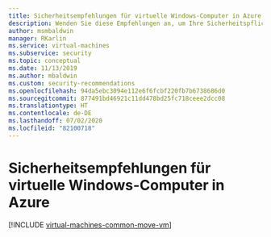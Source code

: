```yaml
---
title: Sicherheitsempfehlungen für virtuelle Windows-Computer in Azure
description: Wenden Sie diese Empfehlungen an, um Ihre Sicherheitspflichten, die im Modell der gemeinsamen Verantwortung beschrieben werden, besser zu erfüllen. Sie erhöhen dadurch außerdem die allgemeine Sicherheit für Ihre Bereitstellungen.
author: msmbaldwin
manager: RKarlin
ms.service: virtual-machines
ms.subservice: security
ms.topic: conceptual
ms.date: 11/13/2019
ms.author: mbaldwin
ms.custom: security-recommendations
ms.openlocfilehash: 94da5ebc3094e112e6f6fcbf220fb7b6738686d0
ms.sourcegitcommit: 877491bd46921c11dd478bd25fc718ceee2dcc08
ms.translationtype: HT
ms.contentlocale: de-DE
ms.lasthandoff: 07/02/2020
ms.locfileid: "82100718"
---
```

# <a name="security-recommendations-for-windows-virtual-machines-in-azure"></a>Sicherheitsempfehlungen für virtuelle Windows-Computer in Azure


[!INCLUDE [virtual-machines-common-move-vm](../../../includes/virtual-machines-security-recommendations.md)]
